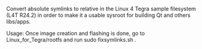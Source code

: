 Convert absolute symlinks to relative in the Linux 4 Tegra sample filesystem (L4T R24.2)
in order to make it a usable sysroot for building Qt and others libs/apps.

Usage:
Once image creation and flashing is done, go to Linux_for_Tegra/rootfs and run
    sudo fixsymlinks.sh .
